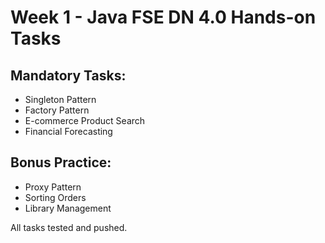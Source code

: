 # Week 1 - Java FSE DN 4.0 Hands-on Tasks

##  Mandatory Tasks:
- Singleton Pattern
- Factory Pattern
- E-commerce Product Search
- Financial Forecasting

##  Bonus Practice:
- Proxy Pattern
- Sorting Orders
- Library Management
  

 All tasks tested and pushed.
